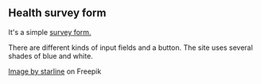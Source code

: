 ## Health survey form

It's a simple [survey form.](https://irinatuma.github.io/Health-survey-form/)

There are different kinds of input fields and a button.
The site uses several shades of blue and white.

<a href="https://www.freepik.com/free-vector/hexagonal-shape-blue-wide-banner_9833642.htm#page=4&query=medicine%20background&position=19&from_view=search&track=ais">Image by starline</a> on Freepik

